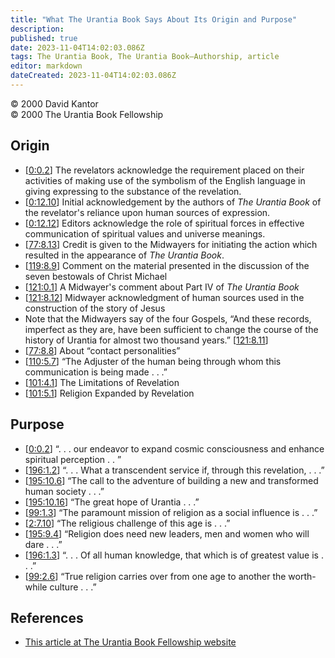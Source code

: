 ```yaml
---
title: "What The Urantia Book Says About Its Origin and Purpose"
description: 
published: true
date: 2023-11-04T14:02:03.086Z
tags: The Urantia Book, The Urantia Book—Authorship, article
editor: markdown
dateCreated: 2023-11-04T14:02:03.086Z
---
```


<p class="v-card v-sheet theme--light grey lighten-3 px-2">© 2000 David Kantor<br>© 2000 The Urantia Book Fellowship</p>

## Origin

- \[[0:0.2](/en/The_Urantia_Book/0#p0_2)\] The revelators acknowledge the requirement placed on their activities of making use of the symbolism of the English language in giving expressing to the substance of the revelation.
- \[[0:12.10](/en/The_Urantia_Book/0#p12_10)\] Initial acknowledgement by the authors of _The Urantia Book_ of the revelator's reliance upon human sources of expression.
- \[[0:12.12](/en/The_Urantia_Book/0#p12_12)\] Editors acknowledge the role of spiritual forces in effective communication of spiritual values and universe meanings.
- \[[77:8.13](/en/The_Urantia_Book/77#p8_13)\] Credit is given to the Midwayers for initiating the action which resulted in the appearance of _The Urantia Book_.
- \[[119:8.9](/en/The_Urantia_Book/119#p8_9)\] Comment on the material presented in the discussion of the seven bestowals of Christ Michael
- \[[121:0.1](/en/The_Urantia_Book/121#p0_1)\] A Midwayer's comment about Part IV of _The Urantia Book_
- \[[121:8.12](/en/The_Urantia_Book/121#p8_12)\] Midwayer acknowledgment of human sources used in the construction of the story of Jesus
- Note that the Midwayers say of the four Gospels, “And these records, imperfect as they are, have been sufficient to change the course of the history of Urantia for almost two thousand years.” \[[121:8.11](/en/The_Urantia_Book/121#p8_11)\]
- \[[77:8.8](/en/The_Urantia_Book/77#p8_8)\] About “contact personalities”
- \[[110:5.7](/en/The_Urantia_Book/110#p5_7)\] “The Adjuster of the human being through whom this communication is being made . . .”
- \[[101:4.1](/en/The_Urantia_Book/101#p4_1)\] The Limitations of Revelation  
- \[[101:5.1](/en/The_Urantia_Book/101#p5_1)\] Religion Expanded by Revelation  

## Purpose

- \[[0:0.2](/en/The_Urantia_Book/0#p0_2)\] “. . . our endeavor to expand cosmic consciousness and enhance spiritual perception . . ”
- \[[196:1.2](/en/The_Urantia_Book/196#p1_2)\] “. . . What a transcendent service if, through this revelation, . . .”
- \[[195:10.6](/en/The_Urantia_Book/195#p10_6)\] “The call to the adventure of building a new and transformed human society . . .”
- \[[195:10.16](/en/The_Urantia_Book/195#p10_16)\] “The great hope of Urantia . . .”
- \[[99:1.3](/en/The_Urantia_Book/99#p1_3)\] “The paramount mission of religion as a social influence is . . .”
- \[[2:7.10](/en/The_Urantia_Book/2#p7_10)\] “The religious challenge of this age is . . .”
- \[[195:9.4](/en/The_Urantia_Book/195#p9_4)\] “Religion does need new leaders, men and women who will dare . . .”
- \[[196:1.3](/en/The_Urantia_Book/196#p1_3)\] “. . . Of all human knowledge, that which is of greatest value is . . .”
- \[[99:2.6](/en/The_Urantia_Book/99#p2_6)\] “True religion carries over from one age to another the worth-while culture . . .”

## References

* [This article at The Urantia Book Fellowship website](https://archive.urantiabook.org/sources/origin_quotes.htm)